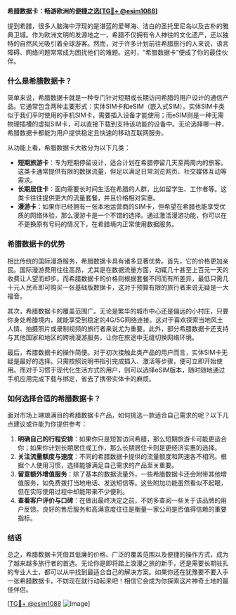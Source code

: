 **希腊数据卡：畅游欧洲的便捷之选[[TG💪+ @esim1088](https://t.me/s/esim1088)]**

提到希腊，很多人脑海中浮现的是湛蓝的爱琴海、洁白的圣托里尼岛以及古朴的雅典卫城。作为欧洲文明的发源地之一，希腊不仅拥有令人神往的文化遗产，还以独特的自然风光吸引着全球游客。然而，对于许多计划前往希腊旅行的人来说，语言障碍、网络问题常常成为困扰他们的难题。这时，“希腊数据卡”便成了你的最佳伙伴。

### 什么是希腊数据卡？

简单来说，希腊数据卡就是一种专门针对短期或长期访问希腊的用户设计的通信产品。它通常包含两种主要形式：实体SIM卡和eSIM（嵌入式SIM）。实体SIM卡类似于我们平时使用的手机SIM卡，需要插入设备才能使用；而eSIM则是一种无需物理插槽的虚拟SIM卡，可以直接下载到支持该功能的设备中。无论选择哪一种，希腊数据卡都能为用户提供稳定且快速的移动互联网服务。

从功能上看，希腊数据卡大致分为以下几类：

- **短期旅游卡**：专为短期停留设计，适合计划在希腊停留几天至两周内的旅客。这类卡通常提供有限的数据流量，但足以满足日常浏览网页、社交媒体互动等需求。
- **长期居住卡**：面向需要长时间生活在希腊的人群，比如留学生、工作者等。这类卡往往提供更大的流量套餐，并且价格相对实惠。
- **漫游卡**：如果你已经拥有一张本地运营商的SIM卡，但希望在希腊也能享受优质的网络体验，那么漫游卡是一个不错的选择。通过激活漫游功能，你可以在不更换原有号码的情况下，在希腊境内正常使用数据服务。

### 希腊数据卡的优势

相比传统的国际漫游服务，希腊数据卡具有诸多显著优势。首先，它的价格更加亲民。国际漫游费用往往高昂，尤其是在数据流量方面，动辄几十甚至上百元一天的收费让人望而却步。而希腊数据卡的价格则根据套餐不同而有所差异，最低只需几十元人民币即可购买一张基础版数据卡，这对于预算有限的旅行者来说无疑是一大福音。

其次，希腊数据卡的覆盖范围广。无论是繁华的城市中心还是偏远的小村庄，只要你身处希腊境内，就能享受到稳定的4G/5G网络连接。这对于喜欢探索当地风土人情、拍摄照片或录制视频的旅行者来说尤为重要。此外，部分希腊数据卡还支持与其他国家和地区的跨境漫游服务，让你在旅途中无缝切换网络环境。

最后，希腊数据卡的操作简便。对于初次接触此类产品的用户而言，实体SIM卡无疑是最好的选择。只需按照说明书指引完成插入、激活等步骤，便可立即开始使用。而对于习惯于现代化生活方式的用户，则可以选择eSIM版本，随时随地通过手机应用完成下载与绑定，省去了携带实体卡的麻烦。

### 如何选择合适的希腊数据卡？

面对市场上琳琅满目的希腊数据卡产品，如何挑选一款适合自己需求的呢？以下几点建议或许能为你提供参考：

1. **明确自己的行程安排**：如果你只是短暂访问希腊，那么短期旅游卡可能更适合你；如果你计划长期居住或工作，那么长期居住卡则是更经济实惠的选择。
2. **关注流量额度与速度**：不同的希腊数据卡提供的流量额度和网速各不相同。根据个人使用习惯，选择能够满足自己需求的产品至关重要。
3. **留意额外增值服务**：除了基本的数据流量外，一些希腊数据卡还会附带其他增值服务，如免费拨打当地电话、发送短信等。这些附加功能虽然看似不起眼，但在实际使用过程中却能带来不少便利。
4. **查看客户评价与口碑**：在做出最终决定之前，不妨多查阅一些关于该品牌的用户反馈。良好的售后服务和高满意度往往是衡量一家公司是否值得信赖的重要指标。

### 结语

总之，希腊数据卡凭借其低廉的价格、广泛的覆盖范围以及便捷的操作方式，成为了越来越多旅行者的首选。无论你是即将踏上浪漫之旅的新手，还是需要长期驻扎的专业人士，都可以从中找到最适合自己的解决方案。如果你还在犹豫要不要入手一张希腊数据卡，不妨现在就行动起来吧！相信它会成为你探索这片神奇土地的最佳伴侣。

[[TG💪+ @esim1088](https://t.me/s/esim1088) ![Image](https://i.postimg.cc/4NQfJmqS/Snipaste-2025-05-13-00-14-12.png)]